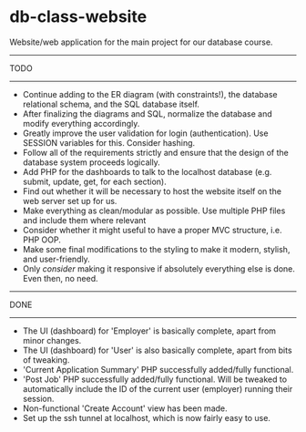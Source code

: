 # db-class-website

Website/web application for the main project for our database course.


********
  TODO 
********

- Continue adding to the ER diagram (with constraints!), the database relational schema, and the SQL database itself.
- After finalizing the diagrams and SQL, normalize the database and modify everything accordingly.
- Greatly improve the user validation for login (authentication). Use SESSION variables for this. Consider hashing.
- Follow all of the requirements strictly and ensure that the design of the database system proceeds logically.
- Add PHP for the dashboards to talk to the localhost database (e.g. submit, update, get, for each section).
- Find out whether it will be necessary to host the website itself on the web server set up for us.
- Make everything as clean/modular as possible. Use multiple PHP files and include them where relevant
- Consider whether it might useful to have a proper MVC structure, i.e. PHP OOP.
- Make some final modifications to the styling to make it modern, stylish, and user-friendly.
- Only *consider* making it responsive if absolutely everything else is done. Even then, no need.

********
  DONE  
********

- The UI (dashboard) for 'Employer' is basically complete, apart from minor changes.
- The UI (dashboard) for 'User' is also basically complete, apart from bits of tweaking.
- 'Current Application Summary' PHP successfully added/fully functional.
- 'Post Job' PHP successfully added/fully functional. Will be tweaked to automatically include the ID of the current user (employer) running their session.
- Non-functional 'Create Account' view has been made.
- Set up the ssh tunnel at localhost, which is now fairly easy to use.
